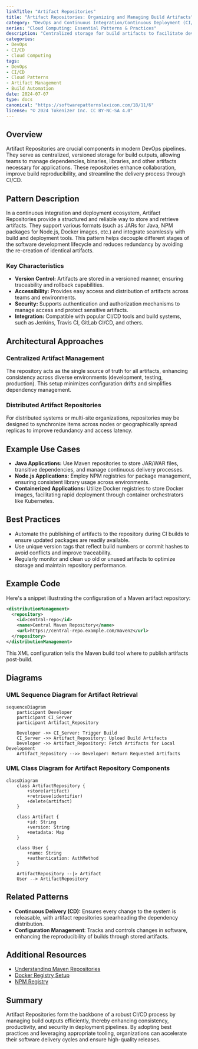 ```yaml
---
linkTitle: "Artifact Repositories"
title: "Artifact Repositories: Organizing and Managing Build Artifacts"
category: "DevOps and Continuous Integration/Continuous Deployment (CI/CD) in Cloud"
series: "Cloud Computing: Essential Patterns & Practices"
description: "Centralized storage for build artifacts to facilitate development, integration, and deployment processes within CI/CD pipelines."
categories:
- DevOps
- CI/CD
- Cloud Computing
tags:
- DevOps
- CI/CD
- Cloud Patterns
- Artifact Management
- Build Automation
date: 2024-07-07
type: docs
canonical: "https://softwarepatternslexicon.com/18/11/6"
license: "© 2024 Tokenizer Inc. CC BY-NC-SA 4.0"
---
```


## Overview

Artifact Repositories are crucial components in modern DevOps pipelines. They serve as centralized, versioned storage for build outputs, allowing teams to manage dependencies, binaries, libraries, and other artifacts necessary for applications. These repositories enhance collaboration, improve build reproducibility, and streamline the delivery process through CI/CD.

## Pattern Description

In a continuous integration and deployment ecosystem, Artifact Repositories provide a structured and reliable way to store and retrieve artifacts. They support various formats (such as JARs for Java, NPM packages for Node.js, Docker images, etc.) and integrate seamlessly with build and deployment tools. This pattern helps decouple different stages of the software development lifecycle and reduces redundancy by avoiding the re-creation of identical artifacts.

### Key Characteristics

- **Version Control:** Artifacts are stored in a versioned manner, ensuring traceability and rollback capabilities.
- **Accessibility:** Provides easy access and distribution of artifacts across teams and environments.
- **Security:** Supports authentication and authorization mechanisms to manage access and protect sensitive artifacts.
- **Integration:** Compatible with popular CI/CD tools and build systems, such as Jenkins, Travis CI, GitLab CI/CD, and others.

## Architectural Approaches

### Centralized Artifact Management

The repository acts as the single source of truth for all artifacts, enhancing consistency across diverse environments (development, testing, production). This setup minimizes configuration drifts and simplifies dependency management.

### Distributed Artifact Repositories

For distributed systems or multi-site organizations, repositories may be designed to synchronize items across nodes or geographically spread replicas to improve redundancy and access latency.

## Example Use Cases

- **Java Applications:** Use Maven repositories to store JAR/WAR files, transitive dependencies, and manage continuous delivery processes.
- **Node.js Applications:** Employ NPM registries for package management, ensuring consistent library usage across environments.
- **Containerized Applications:** Utilize Docker registries to store Docker images, facilitating rapid deployment through container orchestrators like Kubernetes.

## Best Practices

- Automate the publishing of artifacts to the repository during CI builds to ensure updated packages are readily available.
- Use unique version tags that reflect build numbers or commit hashes to avoid conflicts and improve traceability.
- Regularly monitor and clean up old or unused artifacts to optimize storage and maintain repository performance.

## Example Code

Here's a snippet illustrating the configuration of a Maven artifact repository:

```xml
<distributionManagement>
  <repository>
    <id>central-repo</id>
    <name>Central Maven Repository</name>
    <url>https://central-repo.example.com/maven2</url>
  </repository>
</distributionManagement>
```

This XML configuration tells the Maven build tool where to publish artifacts post-build.

## Diagrams

### UML Sequence Diagram for Artifact Retrieval

```mermaid
sequenceDiagram
    participant Developer
    participant CI_Server
    participant Artifact_Repository

    Developer ->> CI_Server: Trigger Build
    CI_Server ->> Artifact_Repository: Upload Build Artifacts
    Developer ->> Artifact_Repository: Fetch Artifacts for Local Development
    Artifact_Repository -->> Developer: Return Requested Artifacts
```

### UML Class Diagram for Artifact Repository Components

```mermaid
classDiagram
    class ArtifactRepository {
        +store(artifact)
        +retrieve(identifier)
        +delete(artifact)
    }

    class Artifact {
        +id: String
        +version: String
        +metadata: Map
    }
    
    class User {
        +name: String
        +authentication: AuthMethod
    }

    ArtifactRepository --|> Artifact
    User --> ArtifactRepository
```

## Related Patterns

- **Continuous Delivery (CD):** Ensures every change to the system is releasable, with artifact repositories spearheading the dependency distribution.
- **Configuration Management**: Tracks and controls changes in software, enhancing the reproducibility of builds through stored artifacts.

## Additional Resources

- [Understanding Maven Repositories](https://maven.apache.org/guides/introduction/introduction-to-repositories.html)
- [Docker Registry Setup](https://docs.docker.com/registry/)
- [NPM Registry](https://docs.npmjs.com/about-registry)

## Summary

Artifact Repositories form the backbone of a robust CI/CD process by managing build outputs efficiently, thereby enhancing consistency, productivity, and security in deployment pipelines. By adopting best practices and leveraging appropriate tooling, organizations can accelerate their software delivery cycles and ensure high-quality releases.
